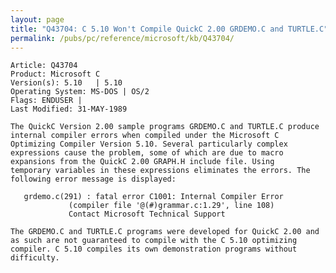 ```yaml
---
layout: page
title: "Q43704: C 5.10 Won't Compile QuickC 2.00 GRDEMO.C and TURTLE.C"
permalink: /pubs/pc/reference/microsoft/kb/Q43704/
---
```


	Article: Q43704
	Product: Microsoft C
	Version(s): 5.10   | 5.10
	Operating System: MS-DOS | OS/2
	Flags: ENDUSER |
	Last Modified: 31-MAY-1989
	
	The QuickC Version 2.00 sample programs GRDEMO.C and TURTLE.C produce
	internal compiler errors when compiled under the Microsoft C
	Optimizing Compiler Version 5.10. Several particularly complex
	expressions cause the problem, some of which are due to macro
	expansions from the QuickC 2.00 GRAPH.H include file. Using
	temporary variables in these expressions eliminates the errors. The
	following error message is displayed:
	
	   grdemo.c(291) : fatal error C1001: Internal Compiler Error
	             (compiler file '@(#)grammar.c:1.29', line 108)
	             Contact Microsoft Technical Support
	
	The GRDEMO.C and TURTLE.C programs were developed for QuickC 2.00 and
	as such are not guaranteed to compile with the C 5.10 optimizing
	compiler. C 5.10 compiles its own demonstration programs without
	difficulty.
